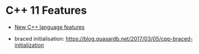# C++ 11 Features

- [New C++ language features](https://github.com/AnthonyCalandra/modern-cpp-features#return-type-deduction)

- braced initialisation: https://blog.quasardb.net/2017/03/05/cpp-braced-initialization






